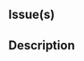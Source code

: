 ## Issue(s)

<!-- List of issues -->

## Description

<!-- A brief description what has changed. -->
